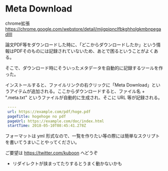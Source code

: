 # Meta Download

chrome拡張 https://chrome.google.com/webstore/detail/mjigpipnclfbkghholgkmbnpegadllll

論文PDF等をダウンロードした時に、「どこからダウンロードしたか」という情報はPDFそのものには記録されていないため、あとで困るということがよくある。

そこで、ダウンロード時にそういったメタデータを自動的に記録するツールを作った。

インストールすると、ファイルリンクの右クリックに「Meta Download」というアイテムが追加される。ここからダウンロードすると、ファイル名 + ".meta.txt" というファイルが自動的に生成され、そこに URL 等が記録される。

```code:hoge.pdf.meta.yml
 ----
 url: https://example.com/pdf/hoge.pdf
 pageTitle: hogehoge no pdf
 pageUrl: https://example.com/doc/index.html
 startTime: 2018-05-10T08:45:41.278Z
```


フォーマットは yml 形式なので、一覧を作りたい等の際には簡単なスクリプトを書いてうまいことやってください。

 ご要望は https://twitter.com/kuboon へどうぞ



- リダイレクトが挟まってたりするとうまく動かないかも

